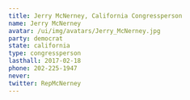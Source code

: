 ```yaml
---
title: Jerry McNerney, California Congressperson
name: Jerry McNerney
avatar: /ui/img/avatars/Jerry_McNerney.jpg
party: democrat
state: california
type: congressperson
lasthall: 2017-02-18
phone: 202-225-1947
never: 
twitter: RepMcNerney
---
```


